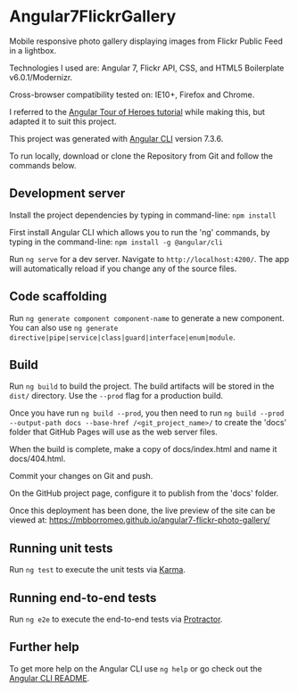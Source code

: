 # Angular7FlickrGallery

Mobile responsive photo gallery displaying images from Flickr Public Feed in a lightbox.

Technologies I used are: Angular 7, Flickr API, CSS, and HTML5 Boilerplate v6.0.1/Modernizr.

Cross-browser compatibility tested on: IE10+, Firefox and Chrome.

I referred to the [Angular Tour of Heroes tutorial](https://angular.io/tutorial) while making this, but adapted it to suit this project.

This project was generated with [Angular CLI](https://github.com/angular/angular-cli) version 7.3.6.

To run locally, download or clone the Repository from Git and follow the commands below.

## Development server

Install the project dependencies by typing in command-line:
`npm install`

First install Angular CLI which allows you to run the 'ng' commands, by typing in the command-line:
`npm install -g @angular/cli`

Run `ng serve` for a dev server. Navigate to `http://localhost:4200/`. The app will automatically reload if you change any of the source files.

## Code scaffolding

Run `ng generate component component-name` to generate a new component. You can also use `ng generate directive|pipe|service|class|guard|interface|enum|module`.

## Build

Run `ng build` to build the project. The build artifacts will be stored in the `dist/` directory. Use the `--prod` flag for a production build.

Once you have run `ng build --prod`, you then need to run `ng build --prod --output-path docs --base-href /<git_project_name>/` to create the 'docs' folder that GitHub Pages will use as the web server files.

When the build is complete, make a copy of docs/index.html and name it docs/404.html.

Commit your changes on Git and push.

On the GitHub project page, configure it to publish from the 'docs' folder.

Once this deployment has been done, the live preview of the site can be viewed at:
https://mbborromeo.github.io/angular7-flickr-photo-gallery/

## Running unit tests

Run `ng test` to execute the unit tests via [Karma](https://karma-runner.github.io).

## Running end-to-end tests

Run `ng e2e` to execute the end-to-end tests via [Protractor](http://www.protractortest.org/).

## Further help

To get more help on the Angular CLI use `ng help` or go check out the [Angular CLI README](https://github.com/angular/angular-cli/blob/master/README.md).

